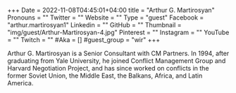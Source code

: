 +++
Date = 2022-11-08T04:45:01+04:00
title = "Arthur G. Martirosyan"
Pronouns = ""
Twitter = ""
Website = ""
Type = "guest"
Facebook = "arthur.martirosyan1"
Linkedin = ""
GitHub = ""
Thumbnail = "img/guest/Arthur-Martirosyan-4.jpg"
Pinterest = ""
Instagram = ""
YouTube = ""
Twitch = ""
#Aka = []
#guest_group = "wir"
+++

Arthur G. Martirosyan is a Senior Consultant with CM Partners. In 1994, after graduating from Yale University, he joined Conflict Management Group and Harvard Negotiation Project, and has since worked on conflicts in the former Soviet Union, the Middle East, the Balkans, Africa, and Latin America.
